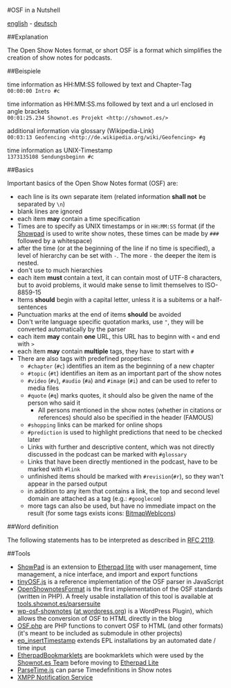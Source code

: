 #OSF in a Nutshell

[english](http://shownotes.github.io/OSF-in-a-Nutshell/OSF-in-a-Nutshell.en.html) - [deutsch](http://shownotes.github.io/OSF-in-a-Nutshell/OSF-in-a-Nutshell.de.html)

##Explanation

The Open Show Notes format, or short OSF is a format which simplifies the creation of show notes for podcasts. 

##Beispiele

time information as HH:MM:SS followed by text and Chapter-Tag  
```00:00:00 Intro #c```

time information as HH:MM:SS.ms followed by text and a url enclosed in angle brackets  
```00:01:25.234 Shownot.es Projekt <http://shownot.es/>```

additional information via glossary (Wikipedia-Link)  
```00:03:13 Geofencing <http://de.wikipedia.org/wiki/Geofencing> #g```

time information as UNIX-Timestamp  
```1373135108 Sendungsbeginn #c```

##Basics

Important basics of the Open Show Notes format (OSF) are:

* each line is its own separate item (related information **shall not** be separated by ```\n```)
* blank lines are ignored
* each item **may** contain a time specification
* Times are to specify as UNIX timestamps or in ```HH:MM:SS``` format (if the [Showpad](http://pad.shownot.es/) is used to write show notes, these times can be made by ```###``` followed by a whitespace)
* after the time (or at the beginning of the line if no time is specified), a level of hierarchy can be set with ```-```. The more ```-``` the deeper the item is nested.
* don't use to much hierarchies
* each item **must** contain a text, it can contain most of UTF-8 characters, but to avoid problems, it would make sense to limit themselves to ISO-8859-15
* Items **should** begin with a capital letter, unless it is a subitems or a half-sentences
* Punctuation marks at the end of items **should** be avoided
* Don't write language specific quotation marks, use ```"```, they will be converted automatically by the parser
* each item **may** contain **one** URL, this URL has to beginn with ```<``` and end with ```>```
* each item **may** contain **multiple** tags, they have to start with ```#```
* There are also tags with predefined properties:
	* ```#chapter``` (```#c```) identifies an item as the beginning of a new chapter
	* ```#topic``` (```#t```) identifies an item as an important part of the show notes
	* ```#video``` (```#v```), ```#audio``` (```#a```) and ```#image``` (```#i```) and can be used to refer to media files
	* ```#quote``` (```#q```) marks quotes, it should also be given the name of the person who said it
		* All persons mentioned in the show notes (whether in citations or references) should also be specified in the header (FAMOUS)
	* ```#shopping``` links can be marked for online shops
	* ```#prediction``` is used to highlight predictions that need to be checked later
	* Links with further and descriptive content, which was not directly discussed in the podcast can be marked with ```#glossary```
	* Links that have been directly mentioned in the podcast, have to be marked with ```#link```
	* unfinished items should be marked with ```#revision```(```#r```), so they wan't appear in the parsed output
	* in addition to any item that contains a link, the top and second level domain are attached as a tag (e.g.: ```#googlecom```)
	* more tags can also be used, but have no immediate impact on the result (for some tags exists icons: [BitmapWebIcons](http://simonwaldherr.github.io/BitmapWebIcons/))

##Word definition

The following statements has to be interpreted as described in [RFC 2119](http://tools.ietf.org/html/rfc2119).

##Tools

* [ShowPad](https://github.com/shownotes/show-pad) is an extension to [Etherpad lite](https://github.com/ether/etherpad-lite) with user management, time management, a nice interface, and import and export functions
* [tinyOSF.js](https://github.com/shownotes/tinyOSF.js) is a reference implementation of the OSF parser in JavaScript
* [OpenShownotesFormat](https://github.com/shownotes/OpenShownotesFormat) is the first implementation of the OSF standards (written in PHP). A freely usable installation of this tool is available at [tools.shownot.es/parsersuite](http://tools.shownot.es/parsersuite/?configfile=shownotes)
* [wp-osf-shownotes](https://github.com/SimonWaldherr/wp-osf-shownotes) ([at wordpress.org](http://wordpress.org/extend/plugins/shownotes/)) is a WordPress Plugin), which allows the conversion of OSF to HTML directly in the blog
* [OSF.php](https://github.com/SimonWaldherr/OSF.php) are PHP functions to convert OSF to HTML (and other formats) (it's meant to be included as submodule in other projects)
* [ep_insertTimestamp](https://github.com/shownotes/ep_insertTimestamp) extends EPL installations by an automated date / time input
* [EtherpadBookmarklets](https://github.com/shownotes/EtherpadBookmarklets) are bookmarklets which were used by the [Shownot.es Team](http://shownot.es) before moving to [Etherpad Lite](https://github.com/ether/etherpad-lite)
* [ParseTime.js](https://github.com/SimonWaldherr/parseTime.js) can parse Timedefinitions in Show notes
* [XMPP Notification Service](https://github.com/Drake81/shownotes-message-service)
